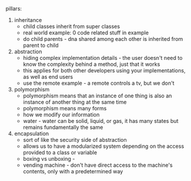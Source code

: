 pillars:
1. inheritance
    - child classes inherit from super classes
    - real world example: 0 code related stuff in example
    - do child parents - dna shared among each other is inherited from parent to child
1. abstraction
    - hiding complex implementation details - the user doesn't need to know the complexity behind a method, just that it works
    - this applies for both other developers using your implementations, as well as end users
    - use the remote example - a remote controls a tv, but we don't 
1. polymorphism
    - polymorphism means that an instance of one thing is also an instance of another thing at the same time
    - polymorphism means many forms
    - how we modify our information
    - water - water can be solid, liquid, or gas, it has many states but remains fundamentally the same
1. encapsulation
    - sort of like the security side of abstraction
    - allows us to have a modularized system depending on the access provided to a class or variable
    - boxing vs unboxing - 
    - vending machine - don't have direct access to the machine's contents, only with a predetermined way

    